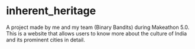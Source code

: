 # inherent_heritage
A project made by me and my team (Binary Bandits) during Makeathon 5.0. This is a website that allows users to know more about the culture of India and its prominent cities in detail.
